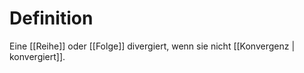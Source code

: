 # Definition
Eine [[Reihe]] oder [[Folge]] divergiert, wenn sie nicht [[Konvergenz | konvergiert]].


